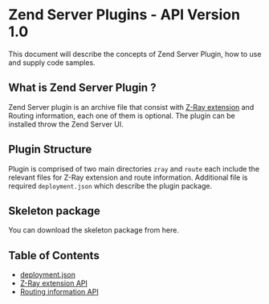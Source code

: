 Zend Server Plugins - API Version 1.0
==========

This document will describe the concepts of Zend Server Plugin, how to use and supply code samples. 

## What is Zend Server Plugin ?
Zend Server plugin is an archive file that consist with [Z-Ray extension](http://files.zend.com/help/Zend-Server/zend-server.htm#z-ray_concept.htm) and Routing information, each one of them is optional. The plugin can be installed throw the Zend Server UI.

## Plugin Structure
Plugin is comprised of two main directories `zray` and `route` each include the relevant files for Z-Ray extension and route information. Additional file is required `deployment.json` which describe the plugin package.

## Skeleton package
You can download the skeleton package from here.

## Table of Contents
- [deployment.json](DeploymentJson.md)
- [Z-Ray extension API](ZRayApi.md)
- [Routing information API](Routing.md)

